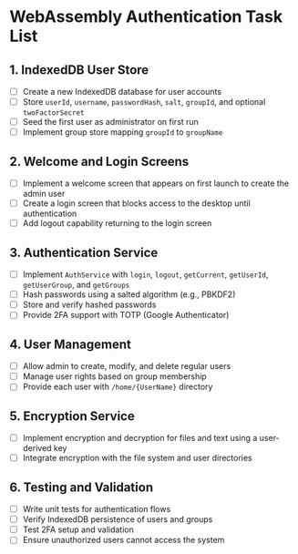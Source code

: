 # WebAssembly Authentication Task List

## 1. IndexedDB User Store
- [ ] Create a new IndexedDB database for user accounts
- [ ] Store `userId`, `username`, `passwordHash`, `salt`, `groupId`, and optional `twoFactorSecret`
- [ ] Seed the first user as administrator on first run
- [ ] Implement group store mapping `groupId` to `groupName`

## 2. Welcome and Login Screens
- [ ] Implement a welcome screen that appears on first launch to create the admin user
- [ ] Create a login screen that blocks access to the desktop until authentication
- [ ] Add logout capability returning to the login screen

## 3. Authentication Service
- [ ] Implement `AuthService` with `login`, `logout`, `getCurrent`, `getUserId`, `getUserGroup`, and `getGroups`
- [ ] Hash passwords using a salted algorithm (e.g., PBKDF2)
- [ ] Store and verify hashed passwords
- [ ] Provide 2FA support with TOTP (Google Authenticator)

## 4. User Management
- [ ] Allow admin to create, modify, and delete regular users
- [ ] Manage user rights based on group membership
- [ ] Provide each user with `/home/{UserName}` directory

## 5. Encryption Service
- [ ] Implement encryption and decryption for files and text using a user-derived key
- [ ] Integrate encryption with the file system and user directories

## 6. Testing and Validation
- [ ] Write unit tests for authentication flows
- [ ] Verify IndexedDB persistence of users and groups
- [ ] Test 2FA setup and validation
- [ ] Ensure unauthorized users cannot access the system
